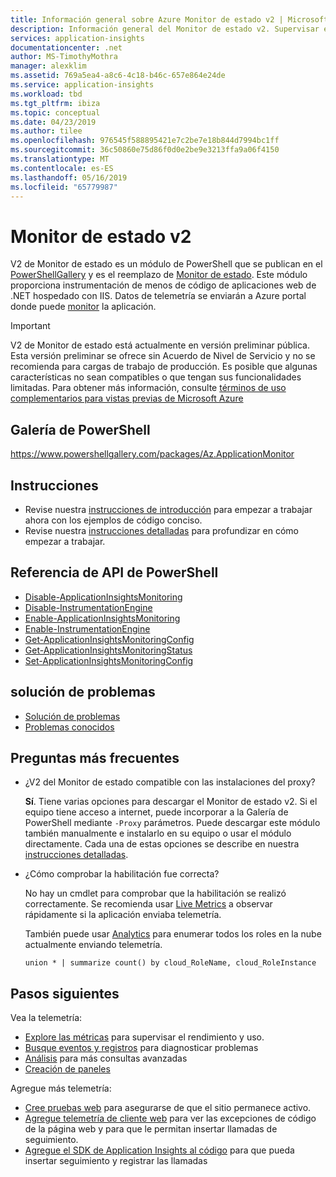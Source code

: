 ```yaml
---
title: Información general sobre Azure Monitor de estado v2 | Microsoft Docs
description: Información general del Monitor de estado v2. Supervisar el rendimiento del sitio Web sin volver a implementar el sitio Web. Funciona con las aplicaciones web de ASP.NET hospedadas en local, en las máquinas virtuales o en Azure.
services: application-insights
documentationcenter: .net
author: MS-TimothyMothra
manager: alexklim
ms.assetid: 769a5ea4-a8c6-4c18-b46c-657e864e24de
ms.service: application-insights
ms.workload: tbd
ms.tgt_pltfrm: ibiza
ms.topic: conceptual
ms.date: 04/23/2019
ms.author: tilee
ms.openlocfilehash: 976545f588895421e7c2be7e18b844d7994bc1ff
ms.sourcegitcommit: 36c50860e75d86f0d0e2be9e3213ffa9a06f4150
ms.translationtype: MT
ms.contentlocale: es-ES
ms.lasthandoff: 05/16/2019
ms.locfileid: "65779987"
---
```

# <a name="status-monitor-v2"></a>Monitor de estado v2

V2 de Monitor de estado es un módulo de PowerShell que se publican en el [PowerShellGallery](https://www.powershellgallery.com/packages/Az.ApplicationMonitor) y es el reemplazo de [Monitor de estado](https://docs.microsoft.com/azure/azure-monitor/app/monitor-performance-live-website-now). Este módulo proporciona instrumentación de menos de código de aplicaciones web de .NET hospedado con IIS.
Datos de telemetría se enviarán a Azure portal donde puede [monitor](https://docs.microsoft.com/azure/azure-monitor/app/app-insights-overview) la aplicación.

> [!IMPORTANT]
> V2 de Monitor de estado está actualmente en versión preliminar pública.
> Esta versión preliminar se ofrece sin Acuerdo de Nivel de Servicio y no se recomienda para cargas de trabajo de producción. Es posible que algunas características no sean compatibles o que tengan sus funcionalidades limitadas.
> Para obtener más información, consulte [términos de uso complementarios para vistas previas de Microsoft Azure](https://azure.microsoft.com/support/legal/preview-supplemental-terms/)

## <a name="powershell-gallery"></a>Galería de PowerShell

https://www.powershellgallery.com/packages/Az.ApplicationMonitor


## <a name="instructions"></a>Instrucciones
- Revise nuestra [instrucciones de introducción](status-monitor-v2-get-started.md) para empezar a trabajar ahora con los ejemplos de código conciso.
- Revise nuestra [instrucciones detalladas](status-monitor-v2-detailed-instructions.md) para profundizar en cómo empezar a trabajar.

## <a name="powershell-api-reference"></a>Referencia de API de PowerShell
- [Disable-ApplicationInsightsMonitoring](status-monitor-v2-api-disable-monitoring.md)
- [Disable-InstrumentationEngine](status-monitor-v2-api-disable-instrumentation-engine.md)
- [Enable-ApplicationInsightsMonitoring](status-monitor-v2-api-enable-monitoring.md)
- [Enable-InstrumentationEngine](status-monitor-v2-api-enable-instrumentation-engine.md)
- [Get-ApplicationInsightsMonitoringConfig](status-monitor-v2-api-get-config.md)
- [Get-ApplicationInsightsMonitoringStatus](status-monitor-v2-api-get-status.md)
- [Set-ApplicationInsightsMonitoringConfig](status-monitor-v2-api-set-config.md)

## <a name="troubleshooting"></a>solución de problemas
- [Solución de problemas](status-monitor-v2-troubleshoot.md)
- [Problemas conocidos](status-monitor-v2-troubleshoot.md#known-issues)


## <a name="faq"></a>Preguntas más frecuentes

- ¿V2 del Monitor de estado compatible con las instalaciones del proxy?

  **Sí**. Tiene varias opciones para descargar el Monitor de estado v2. Si el equipo tiene acceso a internet, puede incorporar a la Galería de PowerShell mediante `-Proxy` parámetros. Puede descargar este módulo también manualmente e instalarlo en su equipo o usar el módulo directamente. Cada una de estas opciones se describe en nuestra [instrucciones detalladas](status-monitor-v2-detailed-instructions.md).
  
- ¿Cómo comprobar la habilitación fue correcta?

   No hay un cmdlet para comprobar que la habilitación se realizó correctamente. Se recomienda usar [Live Metrics](https://docs.microsoft.com/azure/azure-monitor/app/live-stream) a observar rápidamente si la aplicación enviaba telemetría.

   También puede usar [Analytics](../log-query/get-started-portal.md) para enumerar todos los roles en la nube actualmente enviando telemetría.
   ```Kusto
   union * | summarize count() by cloud_RoleName, cloud_RoleInstance
   ```

## <a name="next-steps"></a>Pasos siguientes

Vea la telemetría:

* [Explore las métricas](../../azure-monitor/app/metrics-explorer.md) para supervisar el rendimiento y uso.
* [Busque eventos y registros](../../azure-monitor/app/diagnostic-search.md) para diagnosticar problemas
* [Análisis](../../azure-monitor/app/analytics.md) para más consultas avanzadas
* [Creación de paneles](../../azure-monitor/app/app-insights-dashboards.md)

Agregue más telemetría:

* [Cree pruebas web](monitor-web-app-availability.md) para asegurarse de que el sitio permanece activo.
* [Agregue telemetría de cliente web](../../azure-monitor/app/javascript.md) para ver las excepciones de código de la página web y para que le permitan insertar llamadas de seguimiento.
* [Agregue el SDK de Application Insights al código](../../azure-monitor/app/asp-net.md) para que pueda insertar seguimiento y registrar las llamadas

